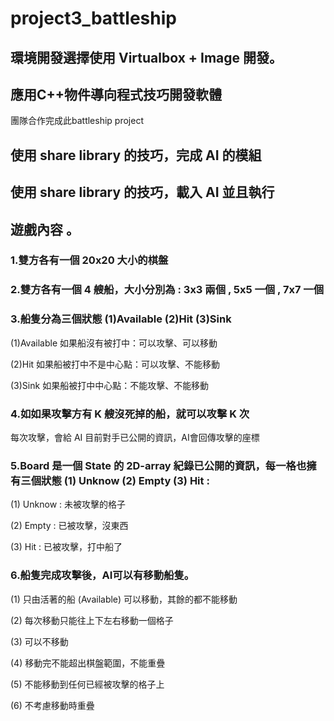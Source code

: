 # project3_battleship
## 環境開發選擇使用 Virtualbox + Image 開發。

## 應用C++物件導向程式技巧開發軟體                                                                                                                 
團隊合作完成此battleship project                                                                                                                       
## 使用 share library 的技巧，完成 AI 的模組                                                                                                                
## 使用 share library 的技巧，載入 AI 並且執行                                                                                                   
## 遊戲內容 。
### 1.雙方各有一個 20x20 大小的棋盤                                                                                                              
### 2.雙方各有一個 4 艘船，大小分別為 : 3x3 兩個 , 5x5 一個 , 7x7 一個
 
### 3.船隻分為三個狀態 (1)Available (2)Hit (3)Sink                                                                                       

(1)Available 如果船沒有被打中：可以攻擊、可以移動

(2)Hit 如果船被打中不是中心點：可以攻擊、不能移動

(3)Sink 如果船被打中中心點：不能攻擊、不能移動

### 4.如如果攻擊方有 K 艘沒死掉的船，就可以攻擊 K 次
每次攻擊，會給 AI 目前對手已公開的資訊，AI會回傳攻擊的座標

### 5.Board 是一個 State 的 2D-array  紀錄已公開的資訊，每一格也擁有三個狀態 (1) Unknow (2) Empty (3) Hit :

(1) Unknow : 未被攻擊的格子

(2) Empty  : 已被攻擊，沒東西

(3) Hit    : 已被攻擊，打中船了

### 6.船隻完成攻擊後，AI可以有移動船隻。

(1) 只由活著的船 (Available) 可以移動，其餘的都不能移動

(2) 每次移動只能往上下左右移動一個格子

(3) 可以不移動

(4) 移動完不能超出棋盤範圍，不能重疊

(5) 不能移動到任何已經被攻擊的格子上

(6) 不考慮移動時重疊






